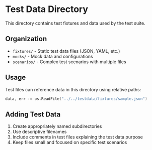 # Test Data Directory

This directory contains test fixtures and data used by the test suite.

## Organization

- `fixtures/` - Static test data files (JSON, YAML, etc.)
- `mocks/` - Mock data and configurations
- `scenarios/` - Complex test scenarios with multiple files

## Usage

Test files can reference data in this directory using relative paths:

```go
data, err := os.ReadFile("../../testdata/fixtures/sample.json")
```

## Adding Test Data

1. Create appropriately named subdirectories
2. Use descriptive filenames
3. Include comments in test files explaining the test data purpose
4. Keep files small and focused on specific test scenarios